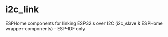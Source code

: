 # i2c_link
ESPHome components for linking ESP32:s over I2C (i2c_slave &amp; ESPHome wrapper-components)  - ESP-IDF only
